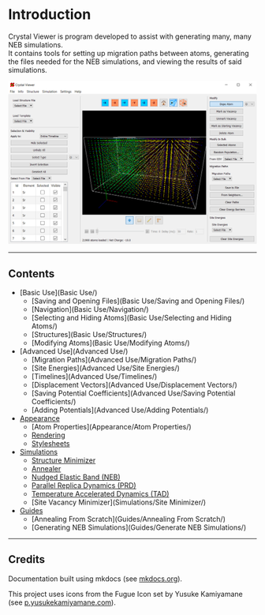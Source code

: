 # Introduction

Crystal Viewer is program developed to assist with generating many, many NEB simulations.  
It contains tools for setting up migration paths between atoms, generating the files needed 
for the NEB simulations, and viewing the results of said simulations.

![Screenshot of the program](preview.png)

---

## Contents

* [Basic Use](Basic Use/)
	* [Saving and Opening Files](Basic Use/Saving and Opening Files/)
	* [Navigation](Basic Use/Navigation/)
	* [Selecting and Hiding Atoms](Basic Use/Selecting and Hiding Atoms/)
	* [Structures](Basic Use/Structures/)
	* [Modifying Atoms](Basic Use/Modifying Atoms/)
* [Advanced Use](Advanced Use/)
	* [Migration Paths](Advanced Use/Migration Paths/)
	* [Site Energies](Advanced Use/Site Energies/)
	* [Timelines](Advanced Use/Timelines/)
	* [Displacement Vectors](Advanced Use/Displacement Vectors/)
	* [Saving Potential Coefficients](Advanced Use/Saving Potential Coefficients/)
	* [Adding Potentials](Advanced Use/Adding Potentials/)
* [Appearance](Appearance/)
	* [Atom Properties](Appearance/Atom Properties/)
	* [Rendering](Appearance/Rendering/)
	* [Stylesheets](Appearance/Stylesheets/)
* [Simulations](Simulations/)
	* [Structure Minimizer](Simulations/Minimizing/)
	* [Annealer](Simulations/Annealing/)
	* [Nudged Elastic Band (NEB)](Simulations/NEB/)
	* [Parallel Replica Dynamics (PRD)](Simulations/PRD/)
	* [Temperature Accelerated Dynamics (TAD)](Simulations/TAD3/)
	* [Site Vacancy Minimizer](Simulations/Site Minimizer/)
* [Guides](Guides/)
	* [Annealing From Scratch](Guides/Annealing From Scratch/)
	* [Generating NEB Simulations](Guides/Generate NEB Simulations/)

---

## Credits

Documentation built using mkdocs (see [mkdocs.org](https://www.mkdocs.org)).

This project uses icons from the Fugue Icon set by Yusuke Kamiyamane (see [p.yusukekamiyamane.com](https://p.yusukekamiyamane.com/)).
